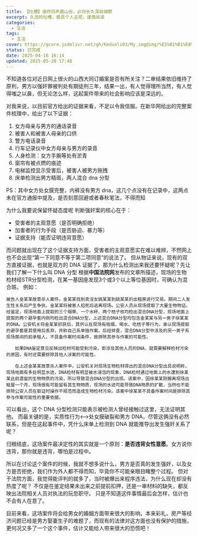 ```yaml
---
title: 【吐槽】谁终将声震山谷，必将长久深自缄默
excerpt: 久违的吐槽，极具个人主观，谨慎阅读
categories:
  - 生活
tags:
  - 生活
cover: https://gcore.jsdelivr.net/gh/Keduoli03/My_img@img/%E5%B1%B1%E8%A5%BF%E5%A4%A7%E5%90%8C.jpeg
status: 已完成
date: 2025-04-16 16:14
updated: 2025-05-20 17:48
---
```

不知道各位对近日网上很火的山西大同订婚案是否有所关注？二审结果依旧维持了原判，男方以强奸罪被判处有期徒刑三年，结果一出，有人觉得理所当然，有人觉得嗤之以鼻，但无论怎么样，这起案件带来的社会影响应该是深远的。

对我来说，以目前官方给出的证据来看，不足以令我信服。在新华网给出的完整案件梳理中，给出了以下证据：
1. 女方母亲与男方的通话录音
2. 被害人和被害人母亲的口供
3. 警方电话录音
4. 行车记录仪中女方母亲与男方的录音
5. 人身检测：女方手腕等处有淤青
6. 窗帘有被点燃的痕迹
7. 电梯监控显示受害后，被害人被男方拖拽
8. 床单检测出男方精斑，两人混合 dna 分型

PS：其中女方处女膜完整，内裤没有男方 dna，这几个点没有在记录中，这两点未在官方通报中提及，是否刻意回避或者春秋笔法，不得而知

为什么我要说保留怀疑态度呢
判断强奸案的核心在于：
- 受害者的主观意愿（是否明确拒绝）
- 加害者的行为手段（是否胁迫、暴力等）
- 证据支持（能否证明违背意愿）

而问题就出现在了这个证据支持方面，受害者的主观意愿实在难以难辨，不然网上也不会出现“第一下同意不等于第二项同意”的说法了。
但从物证来说，现有的双方直接证据，也就是双方的 DNA 证据了，那为什么检测出来我还要怀疑呢？先让我们了解一下什么叫 DNA 分型
根据**中国法院网**发布的文章所描述，现场的生物检材经STR分型检测，在某一基因座发现3个或3个以上等位基因时，可确认为混合斑。
例如：

```text
被告人金某某故意杀人案件。金某某找到卖淫女姚某某到姚某某的出租房进行交易。期间二人发生性关系后产生争执，金某某将被害人掐死后逃离现场。公安人员从现场提取了大量生物物证。经鉴定，现场地面上提取的三个烟蒂、一个水杯、两个桔子核均检出混合DNA分型，现场地面上提取的两个避孕套内侧均检出混合DNA分型，上述混合DNA分型均包含金某某与另一男子徐某某的DNA。公安机关将金某某抓获后，其供认在现场有吸烟、喝水、吃桔子等行为，承认现场提取的避孕套是其使用后丢弃，并称自己系单独作案。后经排查，混合DNA分型中涉及的另一男子系现场房间的前承租人，不具备作案时间条件，故排除其参与作案的可能性。

　　如果DNA鉴定意见反映出检材可能受到污染，即涉及其他人员的DNA，就需要解释检材污染的原因，有时还需要排除其他人涉案的可能性。

　　在上述金某某故意杀人案件中，公安机关对现场生物检材得出的混合DNA分型出具说明称，现场地面有多处明显水迹，DNA检材有明显被水浸泡的现象，DNA检材通过地面上的水遭到徐某某此前遗留的生物物质的污染，所以导致混合DNA分型的出现。该案中，因徐某某刚搬离现场出租屋一个月，现场很有可能留有其生物物质，现场的水迹可能导致DNA物质的扩散，当然也不能排除公安人员在取证时操作不规范而造成生物检材污染。该案中徐某某不具备作案时间是排除其参与作案可能性的重要依据。
```

可以看出，这个 DNA 分型检测只能表示被检测人曾经接触过这里，无法证明其他。
而最关键的是，实质性行为<-->处女膜破裂和男方 DNA，尽管这俩没有必然联系，但是在这起事件中，凭什么床单上检测到 DNA 就能推导出发生强奸关系了呢？

归根结底，这场案件最决定性的其实就是一个原则：**是否违背女性意愿**。女方说你违背，那你就是违背，哪怕是过程中。

所以在讨论这个案件的时候，我就不想多说什么，男方是否真的发生强奸，以及女方是否拒绝，我们作为外人都不得而知，毕竟你不可能亲眼目睹整个过程。
但对于法院方面，我觉得能评判的就多了，当时被爆出来程序违法，为什么现在却没有热度了呢？
不仅是在鉴定结果未出来之前提前扣押，还是一审材料的缺失，都反映出法院相关人员对执法的玩忽职守。
只是不知道这件事情最后会怎样，估计也不会有人在意了。

目前来看，这场案件将会给男女的婚姻方面带来很大的影响，本来彩礼、房产等经济问题已经是男方娶妻生子的难题了，而现有的法律对这方面也没有保护的措施，更何况又多了一个这个事件，估计又能给人带来很大的恐慌吧！
